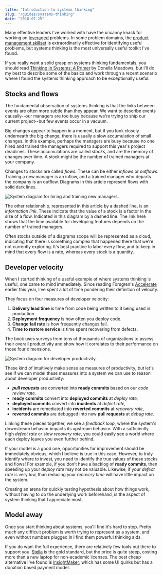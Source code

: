 ```yaml
---
title: "Introduction to systems thinking"
slug: "/guides/systems-thinking"
date: "2018-07-25"
---
```


Many effective leaders I've worked with have the uncanny knack for working on [leveraged](https://lethain.com/building-technical-leverage/) problems. In some problem domains, the [product management skillset](https://lethain.com/intro-product-management/) is extraordinarily effective for identifying useful problems, but systems thinking is the most universally useful toolkit I've found.

If you really want a solid grasp on systems thinking fundamentals, you should read [Thinking in Systems: A Primer](https://www.amazon.com/Thinking-Systems-Donella-H-Meadows/dp/1603580557) by Donella Meadows, but I'll do my best to describe some of the basics and work through a recent scenario where I found the systems thinking approach to be exceptionally useful.


## Stocks and flows

The fundamental observation of systems thinking is that the links between events are often more subtle than they appear. We want to describe events causally--our managers are too busy because we're trying to ship our current project--but few events occur in a vacuum.

Big changes appear to happen in a moment, but if you look closely underneath the big change, there is usually
a slow accumulation of small changes.
In this example, perhaps the managers are busy because no one hired and trained the managers required to support this year's project deadlines. These accumulations are called _stocks_, and are the memory of changes over time. A stock might be the number of trained managers at your company.

Changes to stocks are called _flows_. These can be either _inflows_ or _outflows_. Training a new manager is an inflow, and a trained manager who departs the company is an outflow. Diagrams in this article represent flows with solid dark lines.

![System diagram for hiring and training new managers.](/static/systems/sys-loop-clouds.png)

The other relationship, represented in this article by a dashed line, is an _information link_. These indicate that the value of a stock is a factor in the size of a flow. Indicated in this diagram by a dashed line. The link here shows that the time available for developing features depends on the number of trained managers.

Often stocks outside of a diagrams scope will be represented as a cloud, indicating that there is something complex that happened there that we're not currently exploring. It's best practice to label every flow, and to keep in mind that every flow is a rate, whereas every stock is a quantity.


## Developer velocity

When I started thinking of a useful example of where systems thinking is useful, one came to mind immediately.
Since reading Forsgren's [Accelerate](https://lethain.com/accelerate-developer-productivity/) earlier this year, I've spent a lot of time pondering their definition of velocity.

They focus on four measures of developer velocity:

1. **Delivery lead time** is time from code being written to it being used in production.
1. **Deployment frequency** is how often you deploy code.
1. **Change fail rate** is how frequently changes fail.
1. **Time to restore service** is time spent recovering from defects.

The book uses surveys from tens of thousands of organizations to assess their
overall productivity and show how it correlates to their performance on those
four dimensions.

![System diagram for developer productivity.](/static/systems/dev-velocity-sys.png)

These kind of intuitively make sense as measures of productivity, but let's see if we can model these measures into a system we can use to reason about developer productivity:

* **_pull requests_** are converted into **ready commits** based on our _code review rate,_
* **ready commits** convert into **deployed commits** at _deploy rate,_
* **deployed commits** convert into **incidents** at _defect rate,_
* **incidents** are remediated into **reverted commits** at _recovery rate_,
* **reverted commits** are debugged into new **pull requests** at _debug rate_.

Linking these pieces together, we see a _feedback loop_, where the system's downstream behavior impacts its upstream behavior. With a sufficiently high _defect rate_ or slow _recovery rate_, you could easily see a world where each deploy leaves you even further behind.

If your model is a good one, opportunities for improvement should be immediately obvious, which I believe is true in this case. However, to truly identify where to invest, you need to identify the true values of these stocks and flows! For example, if you don't have a backlog of **ready commits**, then speeding up your _deploy rate_ may not be valuable. Likewise, if your _defect rate_ is very low, than reducing your _recovery time_ will have little impact on the system.

Creating an arena for quickly testing hypothesis about how things work, without having to do the underlying work beforehand, is the aspect of system thinking that I appreciate most.


## Model away

Once you start thinking about systems, you'll find it's hard to stop. Pretty much any difficult problem is worth trying to represent as a system, and even without numbers plugged in I find them powerful thinking aids.

If you do want the full experience, there are relatively few tools out there to support you. [Stella](https://www.iseesystems.com/) is the gold standard, but the price is quite steep, costing more than a new laptop for non-academic licenses. The best cheap alternative I've found is [InsightMaker](https://insightmaker.com/), which has some UI quirks but has a donation based payment model.
